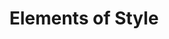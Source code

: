 ---
title: Elements of Style
authors: William Strunk, E. White
link: https://www.amazon.com/Elements-Style-4th-William-Strunk/dp/B0BYRNBRZ3/?&_encoding=UTF8&tag=lawsofsoftwar-20&linkCode=ur2&linkId=dd1669d350a211a9abcb856c8ca323a7&camp=1789&creative=9325
---